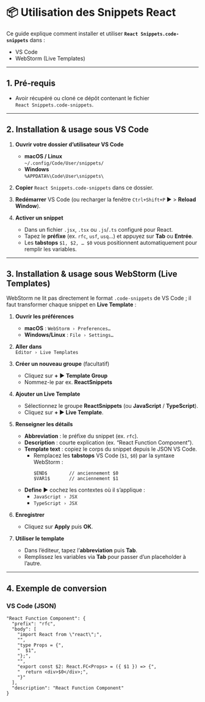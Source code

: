 # 📦 Utilisation des Snippets React

Ce guide explique comment installer et utiliser **`React Snippets.code-snippets`** dans :

- VS Code  
- WebStorm (Live Templates)

---

## 1. Pré‐requis

- Avoir récupéré ou cloné ce dépôt contenant le fichier  
  `React Snippets.code-snippets`.

---

## 2. Installation & usage sous **VS Code**

1. **Ouvrir votre dossier d’utilisateur VS Code**  
   - **macOS / Linux**  
     `~/.config/Code/User/snippets/`  
   - **Windows**  
     `%APPDATA%\Code\User\snippets\`

2. **Copier** `React Snippets.code-snippets` dans ce dossier.

3. **Redémarrer** VS Code (ou recharger la fenêtre `Ctrl+Shift+P` ▶ > **Reload Window**).

4. **Activer un snippet**  
   - Dans un fichier `.jsx`, `.tsx` ou `.js`/`.ts` configuré pour React.  
   - Tapez le **préfixe** (ex. `rfc`, `usf`, `usq`…) et appuyez sur **Tab** ou **Entrée**.  
   - Les **tabstops** `$1, $2, … $0` vous positionnent automatiquement pour remplir les variables.

---

## 3. Installation & usage sous **WebStorm** (Live Templates)

WebStorm ne lit pas directement le format `.code-snippets` de VS Code ; il faut transformer chaque snippet en **Live Template** :

1. **Ouvrir les préférences**  
   - **macOS** : `WebStorm › Preferences…`  
   - **Windows/Linux** : `File › Settings…`

2. **Aller dans**  
   `Editor › Live Templates`

3. **Créer un nouveau groupe** (facultatif)  
   - Cliquez sur **+** ▶ **Template Group**  
   - Nommez-le par ex. **ReactSnippets**

4. **Ajouter un Live Template**  
   - Sélectionnez le groupe **ReactSnippets** (ou **JavaScript** / **TypeScript**).  
   - Cliquez sur **+ ▶ Live Template**.

5. **Renseigner les détails**  
   - **Abbreviation** : le préfixe du snippet (ex. `rfc`).  
   - **Description** : courte explication (ex. “React Function Component”).  
   - **Template text** : copiez le corps du snippet depuis le JSON VS Code.  
     - Remplacez les **tabstops** VS Code (`$1`, `$0`) par la syntaxe WebStorm :  
       ```text
       $END$        // anciennement $0
       $VAR1$       // anciennement $1
       ```
   - **Define** ▶ cochez les contextes où il s’applique :  
     - `JavaScript › JSX`  
     - `TypeScript › JSX`  

6. **Enregistrer**  
   - Cliquez sur **Apply** puis **OK**.

7. **Utiliser le template**  
   - Dans l’éditeur, tapez l’**abbreviation** puis **Tab**.  
   - Remplissez les variables via **Tab** pour passer d’un placeholder à l’autre.

---

## 4. Exemple de conversion

### VS Code (JSON)

```jsonc
"React Function Component": {
  "prefix": "rfc",
  "body": [
    "import React from \"react\";",
    "",
    "type Props = {",
    "  $1",
    "};",
    "",
    "export const $2: React.FC<Props> = ({ $1 }) => {",
    "  return <div>$0</div>;",
    "}"
  ],
  "description": "React Function Component"
}

